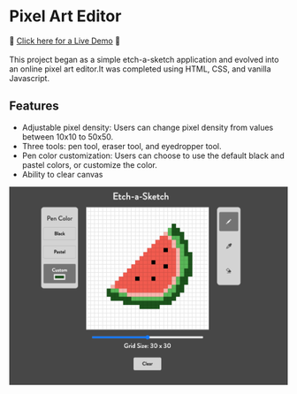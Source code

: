 # Pixel Art Editor
:star2: [Click here for a Live Demo](https://lisalbi.github.io/etch-a-sketch/) :star2: <br>
</br>
This project began as a simple etch-a-sketch application and evolved into an online pixel art editor.It was completed using HTML, CSS, and vanilla Javascript.

## Features
* Adjustable pixel density: Users can change pixel density from values between 10x10 to 50x50.
* Three tools: pen tool, eraser tool, and eyedropper tool.
* Pen color customization: Users can choose to use the default black and pastel colors, or customize the color.
* Ability to clear canvas

![Screenshot](/images/screenshot.png "screenshot")
